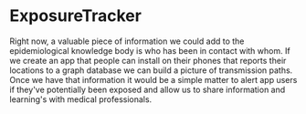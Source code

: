 # ExposureTracker
Right now, a valuable piece of information we could add to the epidemiological knowledge body is who has been in contact with whom. If we create an app that people can install on their phones that reports their locations to a graph database we can build a picture of transmission paths. Once we have that information it would be a simple matter to alert app users if they've potentially been exposed and allow us to share information and learning's with medical professionals.

